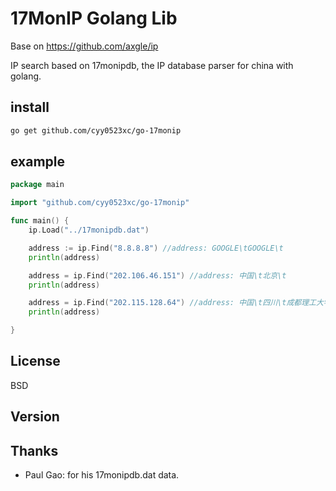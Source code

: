 ﻿17MonIP Golang Lib
======

Base on https://github.com/axgle/ip

IP search based on 17monipdb, the IP database parser for china with golang.


install
--------

```sh
go get github.com/cyy0523xc/go-17monip
```

example
-------

```go
package main

import "github.com/cyy0523xc/go-17monip"

func main() {
    ip.Load("../17monipdb.dat")

    address := ip.Find("8.8.8.8") //address: GOOGLE\tGOOGLE\t
    println(address)

    address = ip.Find("202.106.46.151") //address: 中国\t北京\t
    println(address)

    address = ip.Find("202.115.128.64") //address: 中国\t四川\t成都理工大学
    println(address)

}
```


## License

BSD

## Version

## Thanks

* Paul Gao: for his 17monipdb.dat data.
